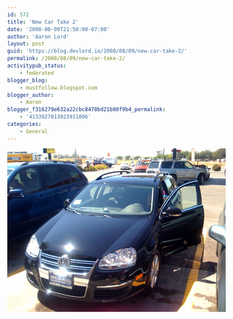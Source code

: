 ```yaml
---
id: 572
title: 'New Car Take 2'
date: '2008-08-09T21:50:00-07:00'
author: 'Aaron Lord'
layout: post
guid: 'https://blog.devlord.io/2008/08/09/new-car-take-2/'
permalink: /2008/08/09/new-car-take-2/
activitypub_status:
    - federated
blogger_blog:
    - mustfollow.blogspot.com
blogger_author:
    - Aaron
blogger_f316279e632a22cbc8478bd21b80f9b4_permalink:
    - '4133927013023911006'
categories:
    - General
---
```


<p class="mobile-photo"><a href="/assets/img/2011/10/photo-740306.jpg"><img src="/assets/img/2011/10/photo-740306.jpg?w=300" border="0" alt="" /></a></p><div class="blogger-post-footer"><img width='1' height='1' src='' alt='' /></div>